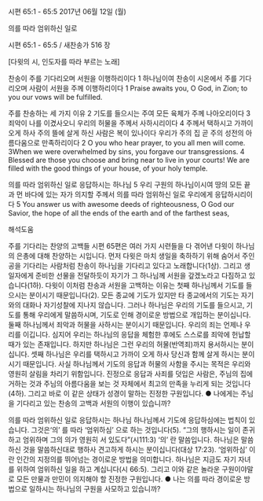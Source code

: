 시편 65:1 - 65:5 
2017년 06월 12일 (월)

의를 따라 엄위하신 일로



시편 65:1 - 65:5 / 새찬송가 516 장


[다윗의 시, 인도자를 따라 부르는 노래]

찬송이 주를 기다리오며 서원을 이행하리이다
1 하나님이여 찬송이 시온에서 주를 기다리오며 사람이 서원을 주께 이행하리이다
1 Praise awaits you, O God, in Zion; to you our vows will be fulfilled.

주를 찬송하는 세 가지 이유
2 기도를 들으시는 주여 모든 육체가 주께 나아오리이다 3 죄악이 나를 이겼사오니 우리의 허물을 주께서 사하시리이다 4 주께서 택하시고 가까이 오게 하사 주의 뜰에 살게 하신 사람은 복이 있나이다 우리가 주의 집 곧 주의 성전의 아름다움으로 만족하리이다
2 O you who hear prayer, to you all men will come. 3When we were overwhelmed by sins, you forgave our transgressions. 4 Blessed are those you choose and bring near to live in your courts! We are filled with the good things of your house, of your holy temple.

의를 따라 엄위하신 일로 응답하시는 하나님
5 우리 구원의 하나님이시여 땅의 모든 끝과 먼 바다에 있는 자가 의지할 주께서 의를 따라 엄위하신 일로 우리에게 응답하시리이다
5 You answer us with awesome deeds of righteousness, O God our Savior, the hope of all the ends of the earth and of the farthest seas,

해석도움





주를 기다리는 찬양의 고백들
시편 65편은 여러 가지 시련들을 다 겪어낸 다윗이 하나님의 은총에 대해 찬양하는 시입니다. 먼저 다윗은 마치 생일을 축하하기 위해 숨어서 주인공을 기다리는 사람처럼 찬송이 하나님을 기다리고 있다고 노래합니다(1상). 그리고 생일자에게 준비한 선물을 전달하듯이 자기가 그 하나님께 서원을 갚겠노라고 다짐하고 있습니다(1하). 다윗이 이처럼 찬송과 서원을 고백하는 이유는 첫째 하나님께서 기도를 들으시는 분이시기 때문입니다(2). 모든 종교에 기도가 있지만 타 종교에서의 기도는 자기와의 대화나 자기성찰에 지나지 않습니다. 그러나 하나님은 우리의 기도를 들으시고, 기도를 통해 우리에게 말씀하시며, 기도로 인해 경이로운 방법으로 개입하는 분이십니다. 둘째 하나님께서 죄악과 허물을 사하시는 분이시기 때문입니다. 우리의 죄는 언제나 우리를 이깁니다. 심지어 우리는 하나님의 응답을 체험한 후에도 스스로를 죄악에 헌납할 때가 있는 존재입니다. 하지만 하나님은 그런 우리의 허물(반역죄)까지 용서하시는 분이십니다. 셋째 하나님은 우리를 택하시고 가까이 오게 하사 당신과 함께 살게 하시는 분이시기 때문입니다. 사실 하나님께서 기도의 응답과 허물의 사함을 주시는 목적은 우리와 영원히 살림을 차리기 위함입니다. 진정으로 응답과 사죄를 덧입은 사람은, 주님의 집에 거하는 것과 주님의 아름다움을 보는 것 자체에서 최고의 만족을 누리게 되는 것입니다(4하). 그리고 바로 이 같은 상태가 성경이 말하는 진정한 구원입니다.
● 나에게는 주님을 기다리고 있는 찬송의 고백과 서원의 이행이 있습니까?

의를 따라 엄위하신 일로 응답하시는 하나님
하나님께서 기도에 응답하심에는 법칙이 있습니다. 그것은‘의’ 를 따라 ‘엄위하심’ 으로 하는 것입니다(5). “그의 행하시는 일이 존귀하고 엄위하며 그의 의가 영원히 서 있도다”(시111:3) ‘의’ 란 말씀입니다. 하나님은 말씀하신 것을 말씀하신대로 행하사 견고하게 하시는 분이십니다(대상 17:23). ‘엄위하심’ 이란 인간의 지정의를 뛰어넘는 경이로운 방법을 의미합니다. 하나님은 지금도 자기 자녀를 위하여 엄위하신 일을 하고 계십니다(시 66:5). 그리고 이와 같은 놀라운 구원이야말로 모든 만물과 만민이 의지해야 할 진정한 구원입니다. 
● 나는 의를 따라 경이로운 방법으로 일하시는 하나님의 구원을 사모하고 있습니까?